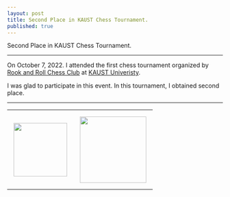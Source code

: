 ```yaml
---
layout: post
title: Second Place in KAUST Chess Tournament.
published: true
---
```


Second Place in KAUST Chess Tournament.

---

On October 7, 2022. I attended the first chess tournament organized by [Rook and Roll Chess Club](https://campusconnect.kaust.edu.sa/rooknroll/home/) at [KAUST Univeristy](https://www.kaust.edu.sa/).

I was glad to participate in this event. In this tournament, I obtained second place.

---

<table style="text-align:center;">
<tr>
<td style="padding:15px;text-align:center;vertical-align:middle;"> <img height="125px" src="https://burlachenkok.github.io/materials/KAUST-logo.png"/> </td> 
<td style="padding:15px;text-align:center;vertical-align:middle;"> <img height="155px" src="https://burlachenkok.github.io/materials/chess-club-kaust-present.png"/> </td>
</tr>
</table>
